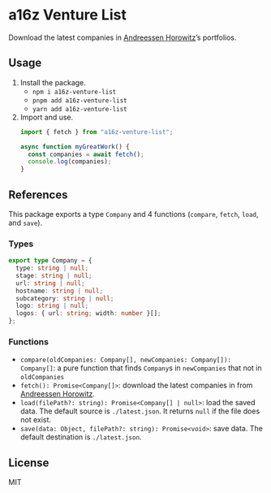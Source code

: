 # a16z Venture List

Download the latest companies in [Andreessen Horowitz][a16z]’s portfolios.

## Usage

1. Install the package.
    * `npm i a16z-venture-list`
    * `pnpm add a16z-venture-list`
    * `yarn add a16z-venture-list`
2. Import and use.
    ```javascript
    import { fetch } from "a16z-venture-list";

    async function myGreatWork() {
      const companies = await fetch();
      console.log(companies);
    }
    ```

## References

This package exports a type `Company` and 4 functions (`compare`, `fetch`, `load`, and `save`).

### Types

```typescript
export type Company = {
  type: string | null;
  stage: string | null;
  url: string | null;
  hostname: string | null;
  subcategory: string | null;
  logo: string | null;
  logos: { url: string; width: number }[];
};
```

### Functions

- `compare(oldCompanies: Company[], newCompanies: Company[]): Company[]`: a pure function that finds `Company`s in `newCompanies` that not in `oldCompanies`
- `fetch(): Promise<Company[]>`: download the latest companies in from [Andreessen Horowitz][a16z].
- `load(filePath?: string): Promise<Company[] | null>`: load the saved data. The default source is `./latest.json`. It returns `null` if the file does not exist.
- `save(data: Object, filePath?: string): Promise<void>`: save data. The default destination is `./latest.json`.

[a16z]: https://a16z.com

## License

MIT
